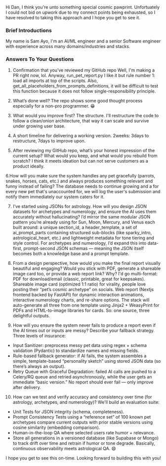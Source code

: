Hi Dan,
I think you're unto something special  cosmic pawprint. Unfortuately I could not bid on upwork due to my connect points being exhausted, so I have resolved to taking this approach and I hope you get to see it.

### Brief Introductions
My name is Sam Ayo, I'm an AI/ML engineer and a senior Software engineer with experience across many domains/industries and stacks.

### Answers To Your Questions

1. Confirmation that you’ve reviewed my GitHub repo
Well, I'm making a PR right now, lol. Anyway, run_pet_report.py I like it but rule number 1: load all imports at top of the scripts. Also, get_all_placeholders_from_prompts_definitions, it will be difficult to test this function because it does not follow single-responsibility principle.

2. What’s done well?
The repo shows some good thought process especially for a non-pro programmer. 😁

3. What would you improve first?
The structure. I'll restructure the code to follow a clean/onion architecture, that way it can scale and survive under growing user base.

4. A short timeline for delivering a working version.
2weeks: 3days to restructure, 7days to improve upon.

5. After reviewing my GitHub repo, what’s your honest impression of the current setup? What would you keep, and what would you rebuild from scratch?
I think it meets ideation but can not serve customers as a product ideally.

6.How will you make sure the system handles any pet gracefully (parrots, snakes, horses, cats, etc.) and always produces something relevant and funny instead of failing?
The database needs to continue growing and a for every new pet that's unaccounted for, we will log the user's submission and notify them immediately our system caters for it.

7. I’ve started using JSONs for astrology. How will you design JSON datasets for archetypes and numerology, and ensure the AI uses them accurately without hallucinating?
I’d mirror the same modular JSON pattern you’re already using for Sun, Moon, Mercury, and Venus each built around: a unique section_id, a header_template, a set of ai_prompt_parts containing structured sub-blocks (like sparky_intro, astrological_heart, etc.) and lightweight metadata for tone tiering and style control.
For archetypes and numerology, I’d expand this into data-first, prompt-second JSON schemas — meaning the JSON itself becomes both a knowledge base and a prompt template.

8. From a design perspective, how would you make the final report visually beautiful and engaging? Would you stick with PDF, generate a shareable image card too, or provide a web report link? Why?
I'd go multi-format:
PDF for download/email (classic, printable, great for keepsakes).
Shareable image card (optimized 1:1 ratio) for virality, people love posting their “pet’s cosmic archetype” on socials.
Web report (Nextjs frontend backed by FastAPI) for dynamic interaction animations, interactive numerology charts, and re-share options.
The stack will auto-generate all three from one template using Jinja2 + WeasyPrint for PDFs and HTML-to-image libraries for cards.
So: one source, three delightful outputs.

9. How will you ensure the system never fails to produce a report even if the AI times out or inputs are messy? Describe your fallback strategy.
Three levels of insurance:
- Input Sanitizer: preprocess messy pet data using regex + schema validation (Pydantic) to standardize names and missing fields.
- Rule-based fallback generator: if AI fails, the system assembles a simple, template-based “personality sketch” using stored JSON data (so there’s always an output).
- Retry Queue with Graceful Degradation: failed AI calls are pushed to a Celery/RQ queue and retried asynchronously, while the user gets an immediate “basic version.”
No report should ever fail — only improve after delivery.

10. How can we test and verify accuracy and consistency over time (for astrology, archetypes, and numerology)?
We'll build an evaluation suite:
- Unit Tests for JSON integrity (schema, completeness).
- Prompt Consistency Tests using a “reference set” of 100 known pet archetypes compare current outputs with prior stable versions using cosine similarity (embedding comparison).
- Human-in-the-loop QA where selected users rate humor + relevance.
- Store all generations in a versioned database (like Supabase or Mongo) to track drift over time and retrain if humor or tone degrade.
Basically, continuous observability meets astrological QA. 😄

I hope you get to see this on-time.
Looking forward to building this with you!
